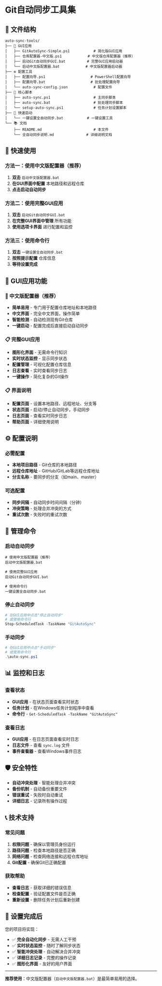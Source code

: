 # Git自动同步工具集

## 📁 文件结构

```
auto-sync-tools/
├── 📱 GUI应用
│   ├── GitAutoSync-Simple.ps1           # 简化版GUI应用
│   ├── 仓库配置器-中文版.ps1            # 中文版仓库配置器（推荐）
│   ├── 启动Git自动同步GUI.bat          # 完整GUI应用启动器
│   └── 启动中文版配置器.bat            # 中文版配置器启动器
├── ⚙️ 配置工具
│   ├── 配置向导.ps1                     # PowerShell配置向导
│   ├── 配置向导.bat                     # 批处理配置向导
│   └── auto-sync-config.json            # 配置文件
├── 🔧 核心脚本
│   ├── auto-sync.ps1                    # 主同步脚本
│   ├── auto-sync.bat                    # 批处理同步脚本
│   └── setup-auto-sync.ps1              # 任务计划设置脚本
├── 🚀 快速启动
│   └── 一键设置全自动同步.bat           # 一键设置工具
└── 📚 文档
    ├── README.md                        # 本文件
    └── 全自动同步说明.md               # 详细说明文档
```

## 🚀 快速使用

### 方法一：使用中文版配置器（推荐）
1. **双击** `启动中文版配置器.bat`
2. **在GUI界面中配置** 本地路径和远程仓库
3. **点击启动自动同步**

### 方法二：使用完整GUI应用
1. **双击** `启动Git自动同步GUI.bat`
2. **在完整GUI界面中管理** 所有功能
3. **使用选项卡界面** 进行配置和监控

### 方法三：使用命令行
1. **双击** `一键设置全自动同步.bat`
2. **按照提示配置** 仓库信息
3. **等待设置完成**

## 📱 GUI应用功能

### 🎯 中文版配置器（推荐）
- **简单易用** - 专门用于配置仓库地址和本地路径
- **中文界面** - 完全中文界面，操作简单
- **智能检测** - 自动检测现有Git仓库
- **一键启动** - 配置完成后直接启动自动同步

### 📋 完整GUI应用
- **图形化界面** - 无需命令行知识
- **实时状态监控** - 显示同步状态
- **配置管理** - 可视化配置仓库信息
- **日志查看** - 实时查看同步日志
- **一键操作** - 简化复杂的Git操作

### 📋 界面说明
- **配置页面** - 设置本地路径、远程地址、分支等
- **状态页面** - 启动/停止自动同步，手动同步
- **日志页面** - 查看实时同步日志
- **帮助页面** - 详细使用说明

## ⚙️ 配置说明

### 必需配置
- **本地项目路径** - Git仓库的本地路径
- **远程仓库地址** - GitHub/GitLab等远程仓库地址
- **分支名称** - 要同步的分支（如main、master）

### 可选配置
- **同步间隔** - 自动同步时间间隔（分钟）
- **冲突策略** - 处理合并冲突的方式
- **重试次数** - 失败时的重试次数

## 🔧 管理命令

### 启动自动同步
```batch
# 使用中文版配置器（推荐）
启动中文版配置器.bat

# 使用完整GUI应用
启动Git自动同步GUI.bat

# 使用命令行
一键设置全自动同步.bat
```

### 停止自动同步
```powershell
# 在GUI应用中点击"停止自动同步"
# 或使用命令行
Stop-ScheduledTask -TaskName "GitAutoSync"
```

### 手动同步
```powershell
# 在GUI应用中点击"手动同步"
# 或使用命令行
.\auto-sync.ps1
```

## 📊 监控和日志

### 查看状态
- **GUI应用** - 在状态页面查看实时状态
- **任务计划** - 在Windows任务计划程序中查看
- **命令行** - `Get-ScheduledTask -TaskName "GitAutoSync"`

### 查看日志
- **GUI应用** - 在日志页面查看实时日志
- **日志文件** - 查看 `sync.log` 文件
- **事件查看器** - 查看Windows事件日志

## 🛡️ 安全特性

- **自动冲突处理** - 智能处理合并冲突
- **备份机制** - 自动备份重要文件
- **错误重试** - 失败时自动重试
- **详细日志** - 记录所有操作过程

## 📞 技术支持

### 常见问题
1. **权限问题** - 确保以管理员身份运行
2. **路径问题** - 检查本地路径是否正确
3. **网络问题** - 检查网络连接和远程仓库地址
4. **Git配置** - 确保Git已正确配置

### 获取帮助
- **查看日志** - 获取详细的错误信息
- **检查配置** - 验证配置文件是否正确
- **重新设置** - 删除任务计划后重新创建

## 🎉 设置完成后

您的项目将实现：
- ✅ **完全自动化同步** - 无需人工干预
- ✅ **实时状态监控** - 随时了解同步状态
- ✅ **智能冲突处理** - 自动解决合并冲突
- ✅ **详细日志记录** - 完整的操作记录
- ✅ **图形化界面** - 友好的用户界面

---

**推荐使用**：中文版配置器（`启动中文版配置器.bat`）是最简单易用的选择。 